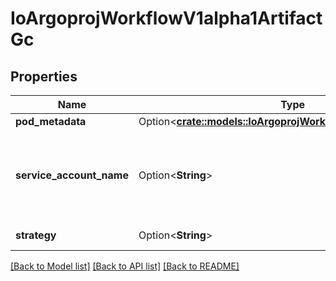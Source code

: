 # IoArgoprojWorkflowV1alpha1ArtifactGc

## Properties

Name | Type | Description | Notes
------------ | ------------- | ------------- | -------------
**pod_metadata** | Option<[**crate::models::IoArgoprojWorkflowV1alpha1Metadata**](io.argoproj.workflow.v1alpha1.Metadata.md)> |  | [optional]
**service_account_name** | Option<**String**> | ServiceAccountName is an optional field for specifying the Service Account that should be assigned to the Pod doing the deletion | [optional]
**strategy** | Option<**String**> | Strategy is the strategy to use. | [optional]

[[Back to Model list]](../README.md#documentation-for-models) [[Back to API list]](../README.md#documentation-for-api-endpoints) [[Back to README]](../README.md)


